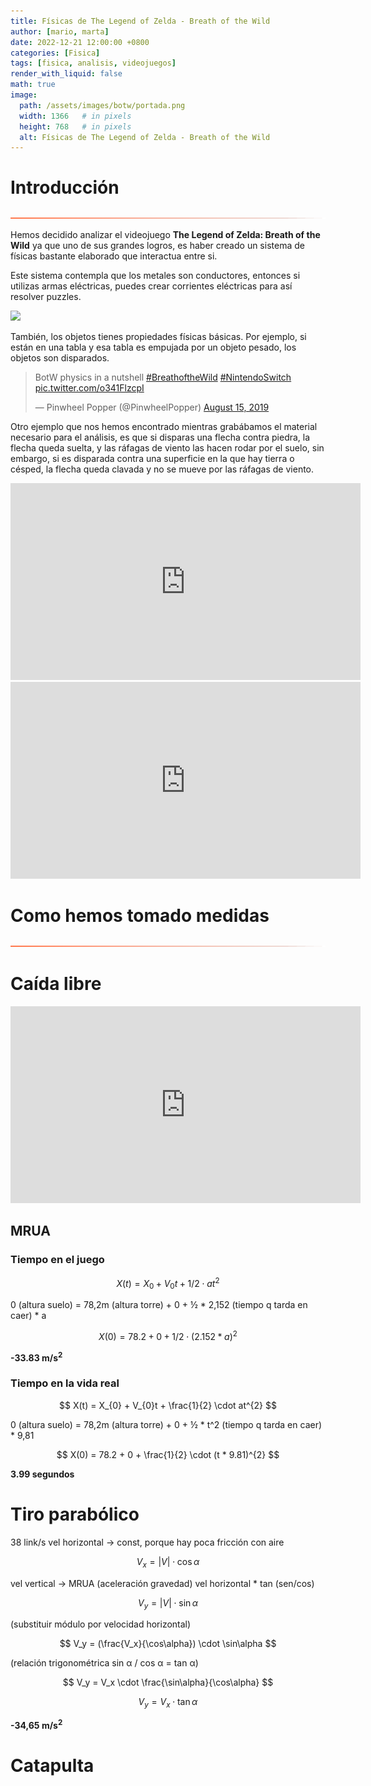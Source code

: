 ```yaml
---
title: Físicas de The Legend of Zelda - Breath of the Wild
author: [mario, marta]
date: 2022-12-21 12:00:00 +0800
categories: [Fisica]
tags: [fisica, analisis, videojuegos]
render_with_liquid: false
math: true
image:
  path: /assets/images/botw/portada.png
  width: 1366   # in pixels
  height: 768   # in pixels
  alt: Físicas de The Legend of Zelda - Breath of the Wild
---
```


# Introducción

![](/assets/images/botw/separador.png)

Hemos decidido analizar el videojuego **The Legend of Zelda: Breath of the Wild** ya que uno de sus grandes logros, es haber creado un sistema de físicas bastante elaborado que interactua entre si.

Este sistema contempla que los metales son conductores, entonces si utilizas armas eléctricas, puedes crear corrientes eléctricas para así resolver puzzles.

![](https://i.imgur.com/miBXgFC.jpeg)

También, los objetos tienes propiedades físicas básicas. Por ejemplo, si están en una tabla y esa tabla es empujada por un objeto pesado, los objetos son disparados.

<blockquote class="twitter-tweet" data-theme="dark"><p lang="en" dir="ltr">BotW physics in a nutshell <a href="https://twitter.com/hashtag/BreathoftheWild?src=hash&amp;ref_src=twsrc%5Etfw">#BreathoftheWild</a> <a href="https://twitter.com/hashtag/NintendoSwitch?src=hash&amp;ref_src=twsrc%5Etfw">#NintendoSwitch</a> <a href="https://t.co/o341FlzcpI">pic.twitter.com/o341FlzcpI</a></p>&mdash; Pinwheel Popper (@PinwheelPopper) <a href="https://twitter.com/PinwheelPopper/status/1162063176520704001?ref_src=twsrc%5Etfw">August 15, 2019</a></blockquote> <script async src="https://platform.twitter.com/widgets.js" charset="utf-8"></script>

Otro ejemplo que nos hemos encontrado mientras grabábamos el material necesario para el análisis, es que si disparas una flecha contra piedra, la flecha queda suelta, y las ráfagas de viento las hacen rodar por el suelo, sin embargo, si es disparada contra una superficie en la que hay tierra o césped, la flecha queda clavada y no se mueve por las ráfagas de viento.

<iframe src="https://www.youtube.com/embed/nTexDIfNbLU" width="560" height="315" frameborder="0"></iframe>



<iframe src="https://www.youtube.com/embed/D3FdJk9vwDA" width="560" height="315" frameborder="0"></iframe>

# Como hemos tomado medidas

![](/assets/images/botw/separador.png)

# Caída libre

<iframe src="https://www.youtube.com/embed/X8050fWKUV4" width="560" height="315" frameborder="0"></iframe>

## MRUA

### Tiempo en el juego

$$ X(t) = X_{0} + V_{0}t + 1/2 \cdot at^{2} $$

0 (altura suelo) = 78,2m (altura torre) + 0 + ½ * 2,152 (tiempo q tarda en caer) * a

$$  X(0) = 78.2 + 0 + 1/2 \cdot (2.152 * a)^{2} $$

**-33.83 m/s<sup>2</sup>**


### Tiempo en la vida real

$$ X(t) = X_{0} + V_{0}t + \frac{1}{2} \cdot at^{2} $$

0 (altura suelo) = 78,2m (altura torre) + 0 + ½ * t^2 (tiempo q tarda en caer) * 9,81

$$  X(0) = 78.2 + 0 + \frac{1}{2} \cdot (t * 9.81)^{2} $$

**3.99 segundos**

# Tiro parabólico

38 link/s vel horizontal → const, porque hay poca fricción con aire

$$ V_x = \left | V \right |\cdot \cos\alpha $$

vel vertical → MRUA (aceleración gravedad) vel horizontal * tan (sen/cos)

$$ V_y = \left | V \right |\cdot \sin\alpha $$

(substituir módulo por velocidad horizontal)

$$ V_y = (\frac{V_x}{\cos\alpha}) \cdot \sin\alpha $$

(relación trigonométrica sin α / cos α = tan α)

$$ V_y = V_x \cdot \frac{\sin\alpha}{\cos\alpha} $$ 

$$ V_y = V_x \cdot \tan\alpha $$ 

**-34,65 m/s<sup>2</sup>**

# Catapulta